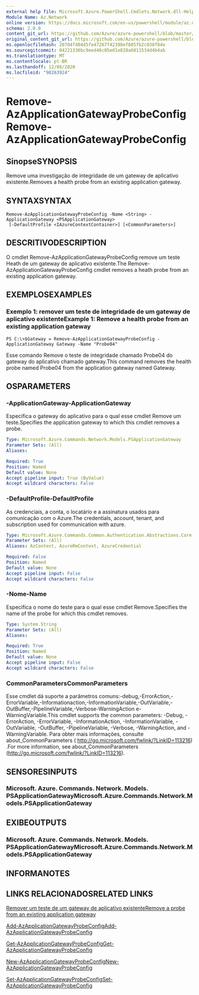 ```yaml
---
external help file: Microsoft.Azure.PowerShell.Cmdlets.Network.dll-Help.xml
Module Name: Az.Network
online version: https://docs.microsoft.com/en-us/powershell/module/az.network/remove-azapplicationgatewayprobeconfig
schema: 2.0.0
content_git_url: https://github.com/Azure/azure-powershell/blob/master/src/Network/Network/help/Remove-AzApplicationGatewayProbeConfig.md
original_content_git_url: https://github.com/Azure/azure-powershell/blob/master/src/Network/Network/help/Remove-AzApplicationGatewayProbeConfig.md
ms.openlocfilehash: 20704f404d5fe47267f42398ef885fb2c038f84e
ms.sourcegitcommit: 04221336bc9eed46c05ed1e828a6811534d4b4ab
ms.translationtype: MT
ms.contentlocale: pt-BR
ms.lasthandoff: 12/08/2020
ms.locfileid: "98263924"
---
```

# <span data-ttu-id="af828-101">Remove-AzApplicationGatewayProbeConfig</span><span class="sxs-lookup"><span data-stu-id="af828-101">Remove-AzApplicationGatewayProbeConfig</span></span>

## <span data-ttu-id="af828-102">Sinopse</span><span class="sxs-lookup"><span data-stu-id="af828-102">SYNOPSIS</span></span>
<span data-ttu-id="af828-103">Remove uma investigação de integridade de um gateway de aplicativo existente.</span><span class="sxs-lookup"><span data-stu-id="af828-103">Removes a health probe from an existing application gateway.</span></span>

## <span data-ttu-id="af828-104">SYNTAX</span><span class="sxs-lookup"><span data-stu-id="af828-104">SYNTAX</span></span>

```
Remove-AzApplicationGatewayProbeConfig -Name <String> -ApplicationGateway <PSApplicationGateway>
 [-DefaultProfile <IAzureContextContainer>] [<CommonParameters>]
```

## <span data-ttu-id="af828-105">DESCRITIVO</span><span class="sxs-lookup"><span data-stu-id="af828-105">DESCRIPTION</span></span>
<span data-ttu-id="af828-106">O cmdlet Remove-AzApplicationGatewayProbeConfig remove um teste Heath de um gateway de aplicativo existente.</span><span class="sxs-lookup"><span data-stu-id="af828-106">The Remove-AzApplicationGatewayProbeConfig cmdlet removes a heath probe from an existing application gateway.</span></span>

## <span data-ttu-id="af828-107">EXEMPLOS</span><span class="sxs-lookup"><span data-stu-id="af828-107">EXAMPLES</span></span>

### <span data-ttu-id="af828-108">Exemplo 1: remover um teste de integridade de um gateway de aplicativo existente</span><span class="sxs-lookup"><span data-stu-id="af828-108">Example 1: Remove a health probe from an existing application gateway</span></span>
```
PS C:\>$Gateway = Remove-AzApplicationGatewayProbeConfig -ApplicationGateway Gateway -Name "Probe04"
```

<span data-ttu-id="af828-109">Esse comando Remove o teste de integridade chamado Probe04 do gateway do aplicativo chamado gateway.</span><span class="sxs-lookup"><span data-stu-id="af828-109">This command removes the health probe named Probe04 from the application gateway named Gateway.</span></span>

## <span data-ttu-id="af828-110">OS</span><span class="sxs-lookup"><span data-stu-id="af828-110">PARAMETERS</span></span>

### <span data-ttu-id="af828-111">-ApplicationGateway</span><span class="sxs-lookup"><span data-stu-id="af828-111">-ApplicationGateway</span></span>
<span data-ttu-id="af828-112">Especifica o gateway do aplicativo para o qual esse cmdlet Remove um teste.</span><span class="sxs-lookup"><span data-stu-id="af828-112">Specifies the application gateway to which this cmdlet removes a probe.</span></span>

```yaml
Type: Microsoft.Azure.Commands.Network.Models.PSApplicationGateway
Parameter Sets: (All)
Aliases:

Required: True
Position: Named
Default value: None
Accept pipeline input: True (ByValue)
Accept wildcard characters: False
```

### <span data-ttu-id="af828-113">-DefaultProfile</span><span class="sxs-lookup"><span data-stu-id="af828-113">-DefaultProfile</span></span>
<span data-ttu-id="af828-114">As credenciais, a conta, o locatário e a assinatura usados para comunicação com o Azure.</span><span class="sxs-lookup"><span data-stu-id="af828-114">The credentials, account, tenant, and subscription used for communication with azure.</span></span>

```yaml
Type: Microsoft.Azure.Commands.Common.Authentication.Abstractions.Core.IAzureContextContainer
Parameter Sets: (All)
Aliases: AzContext, AzureRmContext, AzureCredential

Required: False
Position: Named
Default value: None
Accept pipeline input: False
Accept wildcard characters: False
```

### <span data-ttu-id="af828-115">-Nome</span><span class="sxs-lookup"><span data-stu-id="af828-115">-Name</span></span>
<span data-ttu-id="af828-116">Especifica o nome do teste para o qual esse cmdlet Remove.</span><span class="sxs-lookup"><span data-stu-id="af828-116">Specifies the name of the probe for which this cmdlet removes.</span></span>

```yaml
Type: System.String
Parameter Sets: (All)
Aliases:

Required: True
Position: Named
Default value: None
Accept pipeline input: False
Accept wildcard characters: False
```

### <span data-ttu-id="af828-117">CommonParameters</span><span class="sxs-lookup"><span data-stu-id="af828-117">CommonParameters</span></span>
<span data-ttu-id="af828-118">Esse cmdlet dá suporte a parâmetros comuns:-debug,-ErrorAction,-ErrorVariable,-Informationaction,-InformationVariable,-OutVariable,-OutBuffer,-PipelineVariable,-Verbose-WarningAction e-WarningVariable.</span><span class="sxs-lookup"><span data-stu-id="af828-118">This cmdlet supports the common parameters: -Debug, -ErrorAction, -ErrorVariable, -InformationAction, -InformationVariable, -OutVariable, -OutBuffer, -PipelineVariable, -Verbose, -WarningAction, and -WarningVariable.</span></span> <span data-ttu-id="af828-119">Para obter mais informações, consulte about_CommonParameters ( http://go.microsoft.com/fwlink/?LinkID=113216) .</span><span class="sxs-lookup"><span data-stu-id="af828-119">For more information, see about_CommonParameters (http://go.microsoft.com/fwlink/?LinkID=113216).</span></span>

## <span data-ttu-id="af828-120">SENSORES</span><span class="sxs-lookup"><span data-stu-id="af828-120">INPUTS</span></span>

### <span data-ttu-id="af828-121">Microsoft. Azure. Commands. Network. Models. PSApplicationGateway</span><span class="sxs-lookup"><span data-stu-id="af828-121">Microsoft.Azure.Commands.Network.Models.PSApplicationGateway</span></span>

## <span data-ttu-id="af828-122">EXIBE</span><span class="sxs-lookup"><span data-stu-id="af828-122">OUTPUTS</span></span>

### <span data-ttu-id="af828-123">Microsoft. Azure. Commands. Network. Models. PSApplicationGateway</span><span class="sxs-lookup"><span data-stu-id="af828-123">Microsoft.Azure.Commands.Network.Models.PSApplicationGateway</span></span>

## <span data-ttu-id="af828-124">INFORMA</span><span class="sxs-lookup"><span data-stu-id="af828-124">NOTES</span></span>

## <span data-ttu-id="af828-125">LINKS RELACIONADOS</span><span class="sxs-lookup"><span data-stu-id="af828-125">RELATED LINKS</span></span>

[<span data-ttu-id="af828-126">Remover um teste de um gateway de aplicativo existente</span><span class="sxs-lookup"><span data-stu-id="af828-126">Remove a probe from an existing application gateway</span></span>](https://azure.microsoft.com/en-us/documentation/articles/application-gateway-create-probe-ps/#remove-a-probe-from-an-existing-application-gateway)

[<span data-ttu-id="af828-127">Add-AzApplicationGatewayProbeConfig</span><span class="sxs-lookup"><span data-stu-id="af828-127">Add-AzApplicationGatewayProbeConfig</span></span>](./Add-AzApplicationGatewayProbeConfig.md)

[<span data-ttu-id="af828-128">Get-AzApplicationGatewayProbeConfig</span><span class="sxs-lookup"><span data-stu-id="af828-128">Get-AzApplicationGatewayProbeConfig</span></span>](./Get-AzApplicationGatewayProbeConfig.md)

[<span data-ttu-id="af828-129">New-AzApplicationGatewayProbeConfig</span><span class="sxs-lookup"><span data-stu-id="af828-129">New-AzApplicationGatewayProbeConfig</span></span>](./New-AzApplicationGatewayProbeConfig.md)

[<span data-ttu-id="af828-130">Set-AzApplicationGatewayProbeConfig</span><span class="sxs-lookup"><span data-stu-id="af828-130">Set-AzApplicationGatewayProbeConfig</span></span>](./Set-AzApplicationGatewayProbeConfig.md)

